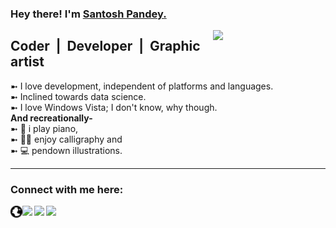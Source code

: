 ### Hey there! I'm [Santosh Pandey.][website]
 <img align=right width=180 src="https://yyqycg.dm.files.1drv.com/y4mN_MAQ5KeDZtgkycJN2vV8H5tlF1i3zRQ0X8stCGndYAx8m7ZsWv2-Kvj0kTrLKJqloyBvlpi0XL1TBuYwiD95OUPse6OqtdOVy7wDS1TkHDnhNj02PXUngBl_SxlPggCXStvpY7cnFwrrSt7jy68W3rHFliQLbXuNVXxBw-bDh_6mUoudOm3CpROE7ONdYYL62UpYEQbZ8C8NcmyCJ-QEA" />
 
## Coder &nbsp;|&nbsp; Developer &nbsp;|&nbsp; Graphic artist


 ➼ I love development, independent of platforms and languages.<br/>
 ➼ Inclined towards data science.<br/>
 ➼ I love Windows Vista; I don't know, why though.<br/>
 **And recreationally-**<br/>
 ➼ 🎹 i play piano,<br/>
 ➼ ✍🏻 enjoy calligraphy and<br/>
 ➼ 💻 pendown illustrations.

____
### Connect with me here:
[<img align="left" alt="esantosh.com" width="19px" src="https://raw.githubusercontent.com/iconic/open-iconic/master/svg/globe.svg" />][website]   [<img align="left"  width="19px" src="https://cdn.jsdelivr.net/npm/simple-icons@v3/icons/twitter.svg" />][twitter]  [<img align="left" width="19px" src="https://cdn.jsdelivr.net/npm/simple-icons@v3/icons/linkedin.svg" />][linkedin]   [<img align="left" width="19px" src="https://cdn.jsdelivr.net/npm/simple-icons@v3/icons/instagram.svg" />][instagram] 

&nbsp;
<br/>

[website]: https://esantosh.com
[twitter]: https://twitter.com/spx700
[instagram]: https://instagram.com/spx700
[linkedin]: https://linkedin.com/in/spx700
